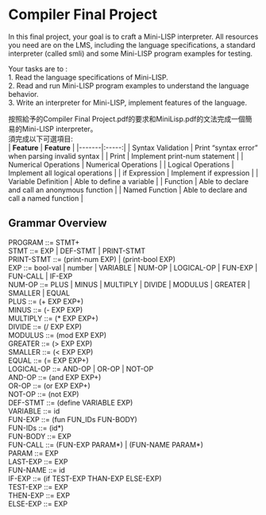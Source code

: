 # Compiler Final Project
In this final project, your goal is to craft a Mini-LISP interpreter. All resources you need are on the LMS, including the language specifications, a standard interpreter (called smli) and some Mini-LISP program examples for testing. 
  
Your tasks are to :  
    1. Read the language specifications of Mini-LISP.  
    2. Read and run Mini-LISP program examples to understand the language behavior.  
    3. Write an interpreter for Mini-LISP, implement features of the language.  

按照給予的Compiler Final Project.pdf的要求和MiniLisp.pdf的文法完成一個簡易的Mini-LISP interpreter。  
須完成以下可選項目:  
| **Feature** | **Feature** |
|-------|:-----:|
| Syntax Validation | Print “syntax error” when parsing invalid syntax |
| Print | Implement print-num statement |
| Numerical Operations | Numerical Operations |
| Logical Operations | Implement all logical operations |
| if Expression | Implement if expression |
| Variable Definition | Able to define a variable  |
| Function | Able to declare and call an anonymous function |
| Named Function | Able to declare and call a named function |

## Grammar Overview
PROGRAM ::= STMT+  
STMT ::= EXP | DEF-STMT | PRINT-STMT  
PRINT-STMT ::= (print-num EXP) | (print-bool EXP)  
EXP ::= bool-val | number | VARIABLE | NUM-OP | LOGICAL-OP | FUN-EXP | FUN-CALL | IF-EXP  
NUM-OP ::= PLUS | MINUS | MULTIPLY | DIVIDE | MODULUS | GREATER | SMALLER | EQUAL  
	PLUS ::= (+ EXP EXP+)  
	MINUS ::= (- EXP EXP)  
	MULTIPLY ::= (* EXP EXP+)  
	DIVIDE ::= (/ EXP EXP)  
	MODULUS ::= (mod EXP EXP)  
	GREATER ::= (> EXP EXP)  
	SMALLER ::= (< EXP EXP)  
	EQUAL ::= (= EXP EXP+)  
LOGICAL-OP ::= AND-OP | OR-OP | NOT-OP  
        AND-OP ::= (and EXP EXP+)  
        OR-OP ::= (or EXP EXP+)  
        NOT-OP ::= (not EXP)  
DEF-STMT ::= (define VARIABLE EXP)  
        VARIABLE ::= id  
FUN-EXP ::= (fun FUN_IDs FUN-BODY)  
        FUN-IDs ::= (id*)  
        FUN-BODY ::= EXP  
        FUN-CALL ::= (FUN-EXP PARAM*) | (FUN-NAME PARAM*)  
        PARAM ::= EXP  
        LAST-EXP ::= EXP  
        FUN-NAME ::= id  
IF-EXP ::= (if TEST-EXP THAN-EXP ELSE-EXP)  
        TEST-EXP ::= EXP  
        THEN-EXP ::= EXP  
        ELSE-EXP ::= EXP  
